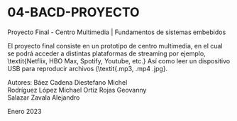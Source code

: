 # 04-BACD-PROYECTO
Proyecto Final - Centro Multimedia | Fundamentos de sistemas embebidos

El proyecto final consiste en un prototipo de centro multimedia, en el cual se podrá acceder a distintas plataformas de streaming por ejemplo, \textit{Netflix, HBO Max, Spotify, Youtube, etc.} Así como leer un dispositivo USB para reproducir archivos (\textit{.mp3, .mp4 .jpg}.

Autores:
Báez Cadena Diestefano Michel 	
Rodríguez López Michael	
Ortiz Rojas Geovanny 	
Salazar Zavala Alejandro

Enero 2023
